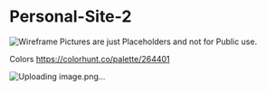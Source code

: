 # Personal-Site-2
![Wireframe ](https://user-images.githubusercontent.com/62408854/113265276-3aabed00-92d4-11eb-8f4d-760d1cf99b98.png)
Pictures are just Placeholders and not for Public use. 

Colors
https://colorhunt.co/palette/264401

![Uploading image.png…]()
